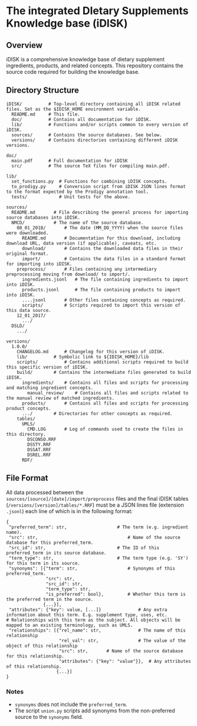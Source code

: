 ﻿# The integrated DIetary Supplements Knowledge base (iDISK)

## Overview
iDISK is a comprehensive knowledge base of dietary supplement ingredients, products, and related concepts.
This repository contains the source code required for building the knowledge base.


## Directory Structure

```
iDISK/			# Top-level directory containing all iDISK related files. Set as the $IDISK_HOME environment variable.
  README.md		# This file.
  doc/ 			# Contains all documentation for iDISK.
  lib/			# Functions and/or scripts common to every version of iDISK.
  sources/		# Contains the source databases. See below.
  versions/		# Contains directories containing different iDISK versions.

doc/
  main.pdf		# Full documentation for iDISK
  src/			# The source TeX files for compiling main.pdf.

lib/
  set_functions.py	# Functions for combining iDISK concepts.
  to_prodigy.py		# Conversion script from iDISK JSON lines format to the format expected by the Prodigy annotation tool.
  tests/	        # Unit tests for the above.

sources/
  README.md		  # File describing the general process for importing source databases into iDISK.
  NMCD/			  # The name of the source database.
    08_01_2018/		  # The date (MM_DD_YYYY) when the source files were downloaded.
      README.md		  # Documentation for this download, including download URL, data version (if applicable), caveats, etc.
      download/		  # Contains the downloaded data files in their original format.
      import/		  # Contains the data files in a standard format for importing into iDISK.
	preprocess/       # Files containing any intermediary preprocessing moving from download/ to import/.
      ingredients.jsonl   # The file containing ingredients to import into iDISK.
      products.jsonl  	  # The file containing products to import into iDISK.
      ....jsonl		  # Other files containing concepts as required.
      scripts/		  # Scripts required to import this version of this data source.
    12_01_2017/
      .../
  DSLD/
    .../

versions/
  1.0.0/
    CHANGELOG.md	  # Changelog for this version of iDISK.
    lib/ 		  # Symbolic link to ${IDISK_HOME}/lib
    scripts/		  # Contains additional scripts required to build this specific version of iDISK.
    build/		  # Contains the intermediate files generated to build iDISK.
      ingredients/	  # Contains all files and scripts for processing and matching ingredient concepts.
        manual_review/    # Contains all files and scripts related to the manual review of matched ingredients.
      products/		  # Contains all files and scripts for processing product concepts.
      .../		  # Directories for other concepts as required.
    tables/
      UMLS/
        CMD.LOG		  # Log of commands used to create the files in this directory.
        DSCONSO.RRF
        DSSTY.RRF
        DSSAT.RRF
        DSREL.RRF
      RDF/
```


## File Format

All data processed between the `sources/[source]/[date]/import/preprocess` files
and the final iDISK tables (`/versions/[version]/tables/*.RRF`) must be a JSON lines
file (extension `.jsonl`) each line of which is in the following format:

```
{
 "preferred_term": str,				      # The term (e.g. ingredient name).
 "src": str,	       		  	              # Name of the source database for this preferred_term.
 "src_id": str,	        			      # The ID of this preferred_term in its source database.
 "term_type": str,      			      # The term type (e.g. 'SY') for this term in its source.
 "synonyms": [{"term": str, 			      # Synonyms of this preferred_term.
               "src": str,
               "src_id": str,
		       "term_type": str,
		       "is_preferred": bool},         # Whether this term is the preferred term in the source.
		      {...}],
 "attributes": {"key": value, [...]}		      # Any extra information about this term. E.g. supplement type, uses, etc.
# Relationships with this term as the subject. All objects will be mapped to an existing terminology, such as UMLS.
 "relationships": [{"rel_name": str,    	      # The name of this relationship 
                    "rel_val": str,     	      # The value of the object of this relationship  
				    "src": str,       # Name of the source database for this relationship. 
                    "attributes": {"key": "value"}},  # Any attributes of this relationship.
                   {...}]
}
```

### Notes
 * `synonyms` does not include the `preferred_term`.
 * The script `union.py` scripts add synonyms from the non-preferred source to the `synonyms` field.
